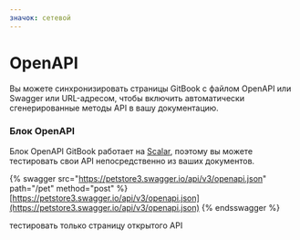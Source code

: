 ```yaml
---
значок: сетевой
---
```


# OpenAPI

Вы можете синхронизировать страницы GitBook с файлом OpenAPI или Swagger или URL-адресом, чтобы включить автоматически сгенерированные методы API в вашу документацию.

### Блок OpenAPI

Блок OpenAPI GitBook работает на [Scalar](https://scalar.com/), поэтому вы можете тестировать свои API непосредственно из ваших документов.

{% swagger src="https://petstore3.swagger.io/api/v3/openapi.json" path="/pet" method="post" %}
[https://petstore3.swagger.io/api/v3/openapi.json](https://petstore3.swagger.io/api/v3/openapi.json)
{% endsswagger %}

тестировать только страницу открытого API&#x20;
